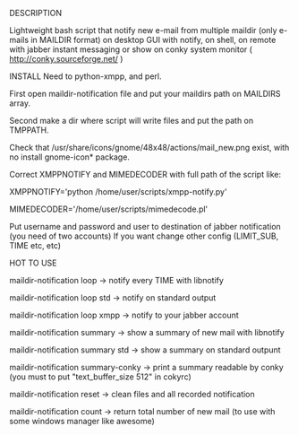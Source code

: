 DESCRIPTION

Lightweight bash script that notify new e-mail from multiple maildir (only e-mails in MAILDIR format) on desktop GUI with notify, on shell, on remote with jabber instant messaging or show on conky  system monitor ( http://conky.sourceforge.net/ )

INSTALL
Need to python-xmpp, and perl.

First open maildir-notification file and put your maildirs path on MAILDIRS array.

Second make a dir where script will write files and put the path on TMPPATH.

Check that /usr/share/icons/gnome/48x48/actions/mail_new.png exist, with no install gnome-icon* package.

Correct XMPPNOTIFY and MIMEDECODER with full path of the script like:

XMPPNOTIFY='python /home/user/scripts/xmpp-notify.py'

MIMEDECODER='/home/user/scripts/mimedecode.pl'

Put username and password and user to destination of jabber notification (you need of two accounts)
If you want change other config (LIMIT_SUB, TIME etc, etc)

HOT TO USE

maildir-notification loop		                   -> notify every TIME with libnotify

maildir-notification loop std		               -> notify on standard output

maildir-notification loop xmpp		             -> notify to your jabber account

maildir-notification summary		     	  	     -> show a summary of new mail with libnotify

maildir-notification summary std			         ->	show a summary on standard outpunt

maildir-notification summary-conky 		      		-> print a summary readable by conky (you must to put "text_buffer_size 512" in cokyrc)

maildir-notification reset				            	-> clean files and all recorded notification

maildir-notification count 				            	-> return total number of new mail (to use with some windows manager like awesome)

